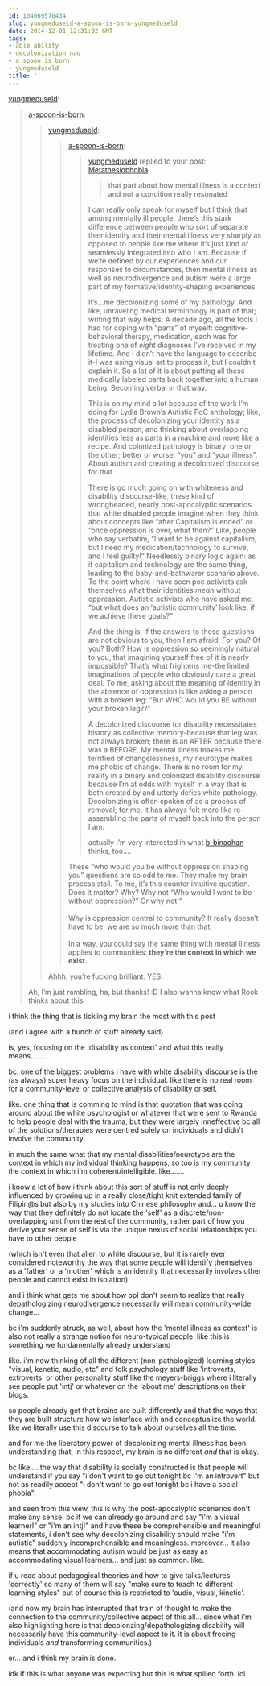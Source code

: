 ```yaml
---
id: 104069570434
slug: yungmeduseld-a-spoon-is-born-yungmeduseld
date: 2014-12-01 12:31:02 GMT
tags:
- able ability
- decolonization nao
- a spoon is born
- yungmeduseld
title: ''
---
```

<p><a href="http://yungmeduseld.tumblr.com/post/103327143409/a-spoon-is-born-yungmeduseld" class="tumblr_blog">yungmeduseld</a>:</p>

<blockquote><p><a href="http://a-spoon-is-born.tumblr.com/post/103327085568/yungmeduseld-a-spoon-is-born-yungmeduseld" class="tumblr_blog">a-spoon-is-born</a>:</p>

<blockquote><p><a class="tumblr_blog" href="http://yungmeduseld.tumblr.com/post/103326964594/a-spoon-is-born-yungmeduseld-replied-to-your">yungmeduseld</a>:</p>
<blockquote>
<p><a class="tumblr_blog" href="http://a-spoon-is-born.tumblr.com/post/103326353423/yungmeduseld-replied-to-your-post">a-spoon-is-born</a>:</p>
<blockquote>
<p><a href="http://yungmeduseld.tumblr.com/">yungmeduseld</a> replied to your post: <a href="http://a-spoon-is-born.tumblr.com/post/103321943538/metathesiophobia">Metathesiophobia</a></p>
<blockquote>
<p>that part about how mental illness is a context and not a condition really resonated</p>
</blockquote>
<p>I can really only speak for myself but I think that among mentally ill people, there’s this stark difference between people who sort of separate their identity and their mental illness very sharply as opposed to people like me where it’s just kind of seamlessly integrated into who I am. Because if we’re defined by our experiences and our responses to circumstances, then mental illness as well as neurodivergence and autism were a large part of my formative/identity-shaping experiences.</p>
<p>It’s…me decolonizing some of my pathology. And like, unraveling medical terminology is part of that; writing that way helps. A decade ago, all the tools I had for coping with “parts” of myself: cognitive-behavioral therapy, medication, each was for treating one of <em>eight</em> diagnoses I’ve received in my lifetime. And I didn’t have the language to describe it-I was using visual art to process it, but I couldn’t explain it. So a lot of it is about putting all these medically labeled parts back together into a human being. Becoming verbal in that way.</p>
<p>This is on my mind a lot because of the work I’m doing for Lydia Brown’s Autistic PoC anthology; like, the process of decolonizing your identity as a disabled person, and thinking about overlapping identities less as parts in a machine and more like a recipe. And colonized pathology is binary: one or the other; better or worse; “you” and “your illness”. About autism and creating a decolonized discourse for that.</p>
<p>There is go much going on with whiteness and disability discourse-like, these kind of wrongheaded, nearly post-apocalyptic scenarios that white disabled people imagine when they think about concepts like “after Capitalism is ended” or “once oppression is over, what then?” Like, people who say verbatim, “I want to be against capitalism, but I need my medication/technology to survive, and I feel guilty!” Needlessly binary logic again: as if capitalism and technology are the same thing, leading to the baby-and-bathwarer scenario above. To the point where I have seen poc activists ask themselves what their identities <em>mean</em> without oppression. Autistic activists who have asked me, “but what does an ‘autistic community’ look like, if we achieve these goals?”</p>
<p>And the thing is, if the answers to these questions are not obvious to you, then I am afraid. For you? Of you? Both? How is oppression so seemingly natural to you, that imagining yourself free of it is nearly impossible? That’s what frightens me-the limited imaginations of people who obviously care a great deal. To me, asking about the meaning of identity in the absence of oppression is like asking a person with a broken leg: “But WHO would you BE without your broken leg??”</p>
<p>A decolonized discourse for disability necessitates history as collective memory-because that leg was not always broken; there is an AFTER because there was a BEFORE. My mental illness makes me terrified of changelessness, my neurotype makes me phobic of change. There is no room for my reality in a binary and colonized disability discourse because I’m at odds with myself in a way that is both created by and utterly defies white pathology. Decolonizing is often spoken of as a process of removal; for me, it has always felt more like re-assembling the parts of myself back into the person I am.</p>
<p>actually I’m very interested in what <a class="tumblelog" href="http://tmblr.co/mQ1cxfcq2fduTOMS6HL6Uvw">b-binaohan</a> thinks, too….</p>
</blockquote>
<p>These “who would you be without oppression shaping you” questions are so odd to me. They make my brain process stall. To me, it’s this counter intuitive question. Does it matter? Why? Why not “Who would I want to be without oppression?” Or why not “<br /><br />Why is oppression central to community? It really doesn’t have to be, we are so much more than that.<br /><br />In a way, you could say the same thing with mental illness applies to communities: <strong>they’re the context in which we exist.</strong></p>
</blockquote>
<p>Ahhh, you’re fucking brilliant. YES.</p></blockquote>

<p>Ah, I&#8217;m just rambling, ha, but thanks! :D I also wanna know what Rook thinks about this.</p></blockquote>

i think the thing that is tickling my brain the most with this post

(and i agree with a bunch of stuff already said)

is, yes, focusing on the 'disability as context' and what this really means.......

bc. one of the biggest problems i have with white disability discourse is the (as always) super heavy focus on the individual. like there is no real room for a community-level or collective analysis of disability or self. 

like. one thing that is comming to mind is that quotation that was going around about the white psychologist or whatever that were sent to Rwanda to help people deal with the trauma, but they were largely inneffective bc all of the solutions/therapies were centred solely on individuals and didn't involve the community. 

in much the same what that my mental disabilities/neurotype are the context in which my individual thinking happens, so too is my community the context in which i'm coherent/intelligible. like.......

i know a lot of how i think about this sort of stuff is not only deeply influenced by growing up in a really close/tight knit extended family of Filipin@s but also by my studies into Chinese philosophy and... u know the way that they definitely do not locate the 'self' as a discrete/non-overlapping unit from the rest of the community, rather part of how you derive your sense of self is via the unique nexus of social relationships you have to other people

(which isn't even that alien to white discourse, but it is rarely ever considered noteworthy the way that some people will identify themselves as a 'father' or a 'mother' which is an identity that necessarily involves other people and cannot exist in isolation)

and i think what gets me about how ppl don't seem to realize that really depathologizing neurodivergence necessarily will mean community-wide change...

bc i'm suddenly struck, as well, about how the 'mental illness as context' is also not really a strange notion for neuro-typical people. like this is something we fundamentally already understand

like. i'm now thinking of all the different (non-pathologized) learning styles "visual, kenetic, audio, etc" and folk psychology stuff like 'introverts, extroverts' or other personality stuff like the meyers-briggs where i literally see people put 'intj' or whatever on the 'about me' descriptions on their blogs.

so people already get that brains are built differently and that the ways that they are built structure how we interface with and conceptualize the world. like we literally use this discourse to talk about ourselves all the time. 

and for me the liberatory power of decolonizing mental illness has been understanding that, in this respect, my brain is no different _and_ that is okay. 

bc like.... the way that disability is socially constructed is that people will understand if you say "i don't want to go out tonight bc i'm an introvert" but not as readily accept "i don't want to go out tonight bc i have a social phobia".

and seen from this view, this is why the post-apocalyptic scenarios don't make any sense. bc if we can already go around and say "i'm a visual learner!" or "i'm an intj!" and have these be comprehensible and meaningful statements, i don't see why decolonizing disability should make "i'm autistic" suddenly incomprehensible and meaningless. moreover... it also means that accommodating autism would be just as easy as accommodating visual learners... and just as common. like.

if u read about pedagogical theories and how to give talks/lectures 'correctly' so many of them will say "make sure to teach to different learning styles" but of course this is restricted to 'audio, visual, kinetic'. 

(and now my brain has interrupted that train of thought to make the connection to the community/collective aspect of this all... since what i'm also highlighting here is that decolonzing/depathologizing disability will necessarily have this community-level aspect to it. it is about freeing individuals *and* transforming communities.)

er... and i think my brain is done.

idk if this is what anyone was expecting but this is what spilled forth. lol. 